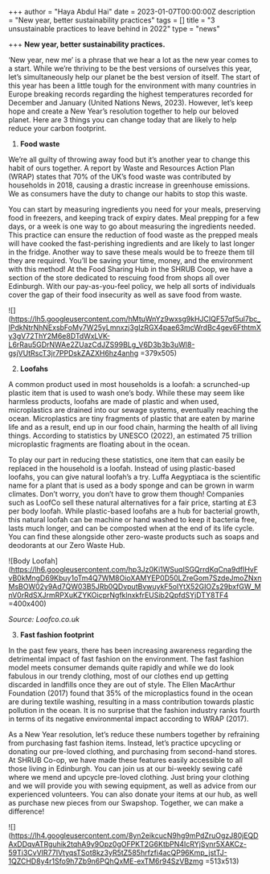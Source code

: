 +++
author = "Haya Abdul Hai"
date = 2023-01-07T00:00:00Z
description = "New year, better sustainability practices"
tags = []
title = "3 unsustainable practices to leave behind in 2022"
type = "news"

+++
**New year, better sustainability practices.**

‘New year, new me’ is a phrase that we hear a lot as the new year comes to a start. While we’re thriving to be the best versions of ourselves this year, let’s simultaneously help our planet be the best version of itself. The start of this year has been a little tough for the environment with many countries in Europe breaking records regarding the highest temperatures recorded for December and January (United Nations News, 2023). However, let’s keep hope and create a New Year’s resolution together to help our beloved planet. Here are 3 things you can change today that are likely to help reduce your carbon footprint.

1. **Food waste**

We’re all guilty of throwing away food but it’s another year to change this habit of ours together. A report by Waste and Resources Action Plan (WRAP) states that 70% of the UK’s food waste was contributed by households in 2018, causing a drastic increase in greenhouse emissions. We as consumers have the duty to change our habits to stop this waste.

You can start by measuring ingredients you need for your meals, preserving food in freezers, and keeping track of expiry dates. Meal prepping for a few days, or a week is one way to go about measuring the ingredients needed. This practice can ensure the reduction of food waste as the prepped meals will have cooked the fast-perishing ingredients and are likely to last longer in the fridge. Another way to save these meals would be to freeze them till they are required. You’ll be saving your time, money, and the environment with this method! At the Food Sharing Hub in the SHRUB Coop, we have a section of the store dedicated to rescuing food from shops all over Edinburgh. With our pay-as-you-feel policy, we help all sorts of individuals cover the gap of their food insecurity as well as save food from waste.

![](https://lh5.googleusercontent.com/hMtuWnYz9wxsg9kHJCIQF57qf5ul7bc_IPdkNtrNhNExsbFoMy7W25yLmnxzj3gIzRGX4pae63mcWrdBc4gev6FthtmXy3gV72ThY2M6e8DTdWxLVK-L6rRau5GDrNWAe2ZUazCdJZS99BLg_V6D3b3b3uWl8-gsjVUtRscT3jr7PPDskZAZXH6hz4anhg =379x505)

2. **Loofahs**

A common product used in most households is a loofah: a scrunched-up plastic item that is used to wash one’s body. While these may seem like harmless products, loofahs are made of plastic and when used, microplastics are drained into our sewage systems, eventually reaching the ocean. Microplastics are tiny fragments of plastic that are eaten by marine life and as a result, end up in our food chain, harming the health of all living things. According to statistics by UNESCO (2022), an estimated 75 trillion microplastic fragments are floating about in the ocean.

To play our part in reducing these statistics, one item that can easily be replaced in the household is a loofah. Instead of using plastic-based loofahs, you can give natural loofah’s a try. Luffa Aegyptiaca is the scientific name for a plant that is used as a body sponge and can be grown in warm climates. Don’t worry, you don’t have to grow them though! Companies such as LoofCo sell these natural alternatives for a fair price, starting at £3 per body loofah. While plastic-based loofahs are a hub for bacterial growth, this natural loofah can be machine or hand washed to keep it bacteria free, lasts much longer, and can be composted when at the end of its life cycle. You can find these alongside other zero-waste products such as soaps and deodorants at our Zero Waste Hub.

![Body Loofah](https://lh6.googleusercontent.com/hp3Jz0Ki1WSuqISGQrrdKqCna9dfIHvFvB0kMngD69Kbuy1oTm4Q7WM8OioXAMYEP0D50LZreGom7SzdeJmoZNxnMsBOW02y9Ad7QW03B5JRb0QDvputBvwuykF5oIYtX52GIOZs29bxfGW_MnV0rRdSXJrmRPXuKZYKOicprNgfklnxkfrEUSib2QpfdSYjDTY8TF4 =400x400)

_Source: Loofco.co.uk_

3. **Fast fashion footprint**

In the past few years, there has been increasing awareness regarding the detrimental impact of fast fashion on the environment. The fast fashion model meets consumer demands quite rapidly and while we do look fabulous in our trendy clothing, most of our clothes end up getting discarded in landfills once they are out of style. The Ellen MacArthur Foundation (2017) found that 35% of the microplastics found in the ocean are during textile washing, resulting in a mass contribution towards plastic pollution in the ocean. It is no surprise that the fashion industry ranks fourth in terms of its negative environmental impact according to WRAP (2017).

As a New Year resolution, let’s reduce these numbers together by refraining from purchasing fast fashion items. Instead, let’s practice upcycling or donating our pre-loved clothing, and purchasing from second-hand stores. At SHRUB Co-op, we have made these features easily accessible to all those living in Edinburgh. You can join us at our bi-weekly sewing café where we mend and upcycle pre-loved clothing. Just bring your clothing and we will provide you with sewing equipment, as well as advice from our experienced volunteers. You can also donate your items at our hub, as well as purchase new pieces from our Swapshop. Together, we can make a difference!

  
![](https://lh4.googleusercontent.com/8yn2eikcucN9hg9mPdZruOgzJ80jEQDAxDDqvATRguhik2tqhA9y9Opz0gOFPKT2G6KtbPN4IcRYjSynr5XAKCz-59Ti3CvVIR77IVtyqsTSot8kz3yR5tZ585hrfzfi4acQP96Kmp_jstTJ-1QZCHD8y4r1Sfo9h7Zb9n6PQhQxME-exTM6r94SzVBzmg =513x513)